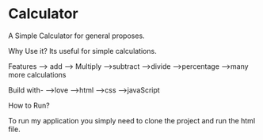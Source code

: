 # Calculator
A Simple Calculator for general proposes.

Why Use it?
Its useful for simple calculations.

Features
--> add
--> Multiply
-->subtract
-->divide
-->percentage
-->many more calculations

Build with-
-->love
-->html
-->css
-->javaScript


How to Run?

To run  my application you simply need to clone the project and run the html file.
